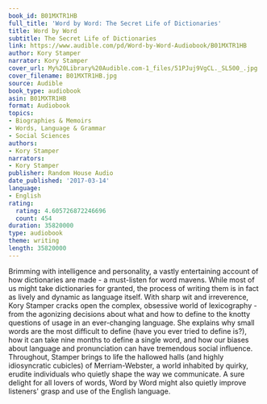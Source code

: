 ```yaml
---
book_id: B01MXTR1HB
full_title: 'Word by Word: The Secret Life of Dictionaries'
title: Word by Word
subtitle: The Secret Life of Dictionaries
link: https://www.audible.com/pd/Word-by-Word-Audiobook/B01MXTR1HB
author: Kory Stamper
narrator: Kory Stamper
cover_url: My%20Library%20Audible.com-1_files/51PJuj9VgCL._SL500_.jpg
cover_filename: B01MXTR1HB.jpg
source: Audible
book_type: audiobook
asin: B01MXTR1HB
format: Audiobook
topics:
- Biographies & Memoirs
- Words, Language & Grammar
- Social Sciences
authors:
- Kory Stamper
narrators:
- Kory Stamper
publisher: Random House Audio
date_published: '2017-03-14'
language:
- English
rating:
  rating: 4.605726872246696
  count: 454
duration: 35820000
type: audiobook
theme: writing
length: 35820000
---
```

Brimming with intelligence and personality, a vastly entertaining account of how dictionaries are made - a must-listen for word mavens.
While most of us might take dictionaries for granted, the process of writing them is in fact as lively and dynamic as language itself. With sharp wit and irreverence, Kory Stamper cracks open the complex, obsessive world of lexicography - from the agonizing decisions about what and how to define to the knotty questions of usage in an ever-changing language. She explains why small words are the most difficult to define (have you ever tried to define is?), how it can take nine months to define a single word, and how our biases about language and pronunciation can have tremendous social influence. Throughout, Stamper brings to life the hallowed halls (and highly idiosyncratic cubicles) of Merriam-Webster, a world inhabited by quirky, erudite individuals who quietly shape the way we communicate. A sure delight for all lovers of words, Word by Word might also quietly improve listeners' grasp and use of the English language.

